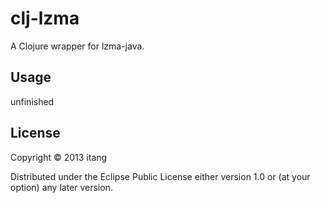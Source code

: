 # clj-lzma

A Clojure wrapper for lzma-java.

## Usage

unfinished

## License

Copyright © 2013 itang

Distributed under the Eclipse Public License either version 1.0 or (at
your option) any later version.
